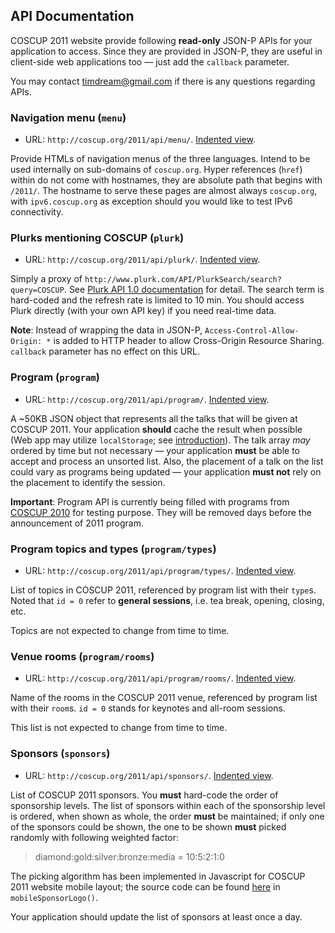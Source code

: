 ## API Documentation

COSCUP 2011 website provide following **read-only** JSON-P APIs for your application to access. Since they are provided in JSON-P, they are useful in client-side web applications too &mdash; just add the `callback` parameter.

You may contact <timdream@gmail.com> if there is any questions regarding APIs.

### Navigation menu (`menu`)

* URL: `http://coscup.org/2011/api/menu/`. [Indented view](http://json-indent.appspot.com/indent?url=http://coscup.org/2011/api/menu/).

Provide HTMLs of navigation menus of the three languages. Intend to be used internally on sub-domains of `coscup.org`. Hyper references (`href`) within do not come with hostnames, they are absolute path that begins with `/2011/`. The hostname to serve these pages are almost always `coscup.org`, with `ipv6.coscup.org` as exception should you would like to test IPv6 connectivity.

### Plurks mentioning COSCUP (`plurk`)

* URL: `http://coscup.org/2011/api/plurk/`. [Indented view](http://json-indent.appspot.com/indent?url=http://coscup.org/2011/api/plurk/).

Simply a proxy of `http://www.plurk.com/API/PlurkSearch/search?query=COSCUP`. See [Plurk API 1.0 documentation](http://www.plurk.com/API#search) for detail. The search term is hard-coded and the refresh rate is limited to 10 min. You should access Plurk directly (with your own API key) if you need real-time data.

**Note**: Instead of wrapping the data in JSON-P, `Access-Control-Allow-Origin: *` is added to HTTP header to allow Cross-Origin Resource Sharing. `callback` parameter has no effect on this URL.

### Program (`program`)

* URL: `http://coscup.org/2011/api/program/`. [Indented view](http://json-indent.appspot.com/indent?url=http://coscup.org/2011/api/program/).

A ~50KB JSON object that represents all the talks that will be given at COSCUP 2011. Your application **should** cache the result when possible (Web app may utilize `localStorage`; see [introduction](http://diveintohtml5.org/storage.html)). The talk array *may* ordered by time but not necessary &mdash; your application **must** be able to accept and process an unsorted list. Also, the placement of a talk on the list could vary as programs being updated &mdash; your application **must not** rely on the placement to identify the session.

**Important**: Program API is currently being filled with programs from [COSCUP 2010](http://coscup.org/2010/) for testing purpose. They will be removed days before the announcement of 2011 program.

### Program topics and types (`program/types`)

* URL: `http://coscup.org/2011/api/program/types/`. [Indented view](http://json-indent.appspot.com/indent?url=http://coscup.org/2011/api/program/types/).

List of topics in COSCUP 2011, referenced by program list with their `type`s. Noted that `id = 0` refer to **general sessions**, i.e. tea break, opening, closing, etc.

Topics are not expected to change from time to time.

### Venue rooms (`program/rooms`)

* URL: `http://coscup.org/2011/api/program/rooms/`. [Indented view](http://json-indent.appspot.com/indent?url=http://coscup.org/2011/api/program/rooms/).

Name of the rooms in the COSCUP 2011 venue, referenced by program list with their `room`s. `id = 0` stands for keynotes and all-room sessions.

This list is not expected to change from time to time.

### Sponsors (`sponsors`)

* URL: `http://coscup.org/2011/api/sponsors/`. [Indented view](http://json-indent.appspot.com/indent?url=http://coscup.org/2011/api/sponsors/).

List of COSCUP 2011 sponsors. You **must** hard-code the order of sponsorship levels. The list of sponsors within each of the sponsorship level is ordered, when shown as whole, the order **must** be maintained; if only one of the sponsors could be shown, the one to be shown **must** picked randomly with following weighted factor:

> diamond:gold:silver:bronze:media = 10:5:2:1:0

The picking algorithm has been implemented in Javascript for COSCUP 2011 website mobile layout; the source code can be found [here](http://coscup.org/2011-theme/assets/script.js) in `mobileSponsorLogo()`.

Your application should update the list of sponsors at least once a day.
